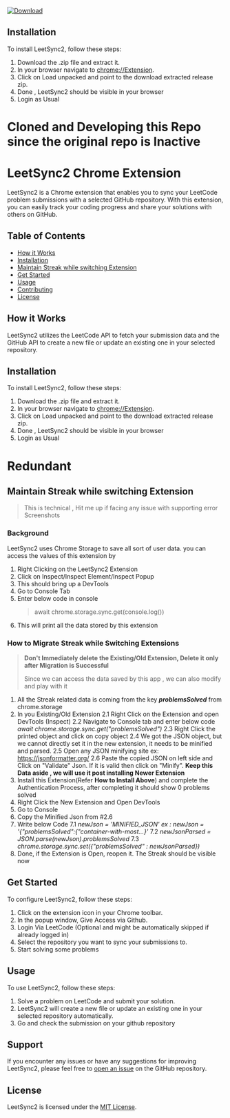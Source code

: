 
[![Download](https://github.com/user-attachments/assets/3b6bf25f-59c1-47f0-aabe-b2ea586bab66)](https://github.com/disturbedlord/LeetSync2/releases/download/v1.0.2/LeetSync2_v1.0.2.zip)
## Installation

To install LeetSync2, follow these steps:

1. Download the .zip file and extract it.
2. In your browser navigate to [chrome://Extension](chrome://extensions/).
3. Click on Load unpacked and point to the download extracted release zip.
4. Done , LeetSync2 should be visible in your browser
5. Login as Usual
   
# Cloned and Developing this Repo since the original repo is Inactive
# LeetSync2 Chrome Extension

LeetSync2 is a Chrome extension that enables you to sync your LeetCode problem submissions with a selected GitHub repository. With this extension, you can easily track your coding progress and share your solutions with others on GitHub.

## Table of Contents

- [How it Works](#how-it-works)
- [Installation](#installation)
- [Maintain Streak while switching Extension](#maintain-streak-while-switching-extension)
- [Get Started](#get-started)
- [Usage](#usage)
- [Contributing](#contributing)
- [License](#license)

## How it Works

LeetSync2 utilizes the LeetCode API to fetch your submission data and the GitHub API to create a new file or update an existing one in your selected repository.

## Installation

To install LeetSync2, follow these steps:

1. Download the .zip file and extract it.
2. In your browser navigate to [chrome://Extension](chrome://extensions/).
3. Click on Load unpacked and point to the download extracted release zip.
4. Done , LeetSync2 should be visible in your browser
5. Login as Usual

# Redundant
## Maintain Streak while switching Extension

> This is technical , Hit me up if facing any issue with supporting error Screenshots

### Background

LeetSync2 uses Chrome Storage to save all sort of user data. you can access the values of this extension by

1.  Right Clicking on the LeetSync2 Extension
2.  Click on Inspect/Inspect Element/Inspect Popup
3.  This should bring up a DevTools
4.  Go to Console Tab
5.  Enter below code in console
    > await chrome.storage.sync.get(console.log())
6.  This will print all the data stored by this extension

### How to Migrate Streak while Switching Extensions

> **Don't Immediately delete the Existing/Old Extension, Delete it only after Migration is Successful**
>
> Since we can access the data saved by this app , we can also modify and play with it

1. All the Streak related data is coming from the key **_problemsSolved_** from chrome.storage
2. In you Existing/Old Extension
   2.1 Right Click on the Extension and open DevTools (Inspect)
   2.2 Navigate to Console tab and enter below code
   _await chrome.storage.sync.get("problemsSolved")_
   2.3 Right Click the printed object and click on copy object
   2.4 We got the JSON object, but we cannot directly set it in the new extension, it needs to be minified and parsed.
   2.5 Open any JSON minifying site ex: https://jsonformatter.org/
   2.6 Paste the copied JSON on left side and Click on "Validate" Json. If it is valid then click on "Minify". **Keep this Data aside , we will use it post installing Newer Extension**
3. Install this Extension(Refer **How to Install Above**) and complete the Authentication Process, after completing it should show 0 problems solved
4. Right Click the New Extension and Open DevTools
5. Go to Console
6. Copy the Minified Json from #2.6
7. Write below Code
   7.1 _newJson = 'MINIFIED_JSON'_
   _ex : newJson = '{"problemsSolved":{"container-with-most...}'_
   7.2 _newJsonParsed = JSON.parse(newJson).problemsSolved_
   7.3 _chrome.storage.sync.set({"problemsSolved" : newJsonParsed})_
8. Done, if the Extension is Open, reopen it. The Streak should be visible now

## Get Started

To configure LeetSync2, follow these steps:

1. Click on the extension icon in your Chrome toolbar.
2. In the popup window, Give Access via Github.
3. Login Via LeetCode (Optional and might be automatically skipped if already logged in)
4. Select the repository you want to sync your submissions to.
5. Start solving some problems

## Usage

To use LeetSync2, follow these steps:

1. Solve a problem on LeetCode and submit your solution.
2. LeetSync2 will create a new file or update an existing one in your selected repository automatically.
3. Go and check the submission on your github repository

## Support

If you encounter any issues or have any suggestions for improving LeetSync2, please feel free to [open an issue](https://github.com/disturbedlord/LeetSync2/issues) on the GitHub repository.

## License

LeetSync2 is licensed under the [MIT License](LICENSE).
